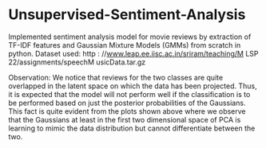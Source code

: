 # Unsupervised-Sentiment-Analysis
Implemented sentiment analysis model for movie reviews by extraction of TF-IDF features and Gaussian Mixture Models (GMMs) from scratch in python.
Dataset used: http : //www.leap.ee.iisc.ac.in/sriram/teaching/M LSP 22/assignments/speechM usicData.tar.gz

Observation:
We notice that reviews for the two classes are quite overlapped in the latent space on which the data has been projected. Thus, it is expected that the model will not perform well if the classification is to be performed based on just the posterior probabilities of the Gaussians. This fact is quite evident from the plots shown above where we observe that the Gaussians at least in the first two dimensional space of PCA is learning to mimic the data distribution but cannot differentiate between the two.

